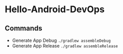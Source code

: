 # Hello-Android-DevOps

<h2>Commands</h2>
<ul>
    <li>Generate App Debug <code>./gradlew assembleDebug</code></li>
    <li>Generate App Release <code>./gradlew assembleRelease</code></li>
</ul>